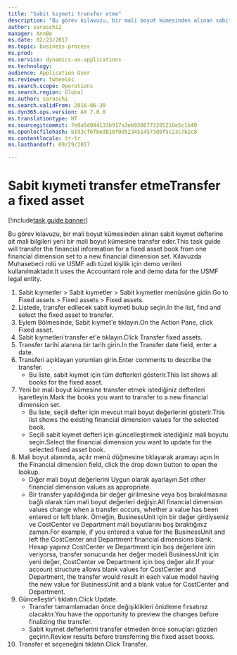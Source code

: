 ```yaml
--- 
title: "Sabit kıymeti transfer etme"
description: "Bu görev kılavuzu, bir mali boyut kümesinden alınan sabit kıymet defterine ait mali bilgileri yeni bir mali boyut kümesine transfer eder."
author: saraschi2
manager: AnnBe
ms.date: 02/23/2017
ms.topic: business-process
ms.prod: 
ms.service: dynamics-ax-applications
ms.technology: 
audience: Application User
ms.reviewer: twheeloc
ms.search.scope: Operations
ms.search.region: Global
ms.author: saraschi
ms.search.validFrom: 2016-06-30
ms.dyn365.ops.version: AX 7.0.0
ms.translationtype: HT
ms.sourcegitcommit: 7e0a5d044133b917a3eb9386773205218e5c1b40
ms.openlocfilehash: b193cf6fbed810f0d5234514573d0f5c23c7b2c8
ms.contentlocale: tr-tr
ms.lasthandoff: 09/29/2017

---
```

# <a name="transfer-a-fixed-asset"></a><span data-ttu-id="d827a-103">Sabit kıymeti transfer etme</span><span class="sxs-lookup"><span data-stu-id="d827a-103">Transfer a fixed asset</span></span>

[!include[task guide banner](../../includes/task-guide-banner.md)]

<span data-ttu-id="d827a-104">Bu görev kılavuzu, bir mali boyut kümesinden alınan sabit kıymet defterine ait mali bilgileri yeni bir mali boyut kümesine transfer eder.</span><span class="sxs-lookup"><span data-stu-id="d827a-104">This task guide will transfer the financial information for a fixed asset book from one financial dimension set to a new financial dimension set.</span></span>  <span data-ttu-id="d827a-105">Kılavuzda Muhasebeci rolü ve USMF adlı tüzel kişilik için demo verileri kullanılmaktadır.</span><span class="sxs-lookup"><span data-stu-id="d827a-105">It uses the Accountant role and demo data for the USMF legal entity.</span></span>

1. <span data-ttu-id="d827a-106">Sabit kıymetler > Sabit kıymetler > Sabit kıymetler menüsüne gidin.</span><span class="sxs-lookup"><span data-stu-id="d827a-106">Go to Fixed assets > Fixed assets > Fixed assets.</span></span>
2. <span data-ttu-id="d827a-107">Listede, transfer edilecek sabit kıymeti bulup seçin.</span><span class="sxs-lookup"><span data-stu-id="d827a-107">In the list, find and select the fixed asset to transfer.</span></span>
3. <span data-ttu-id="d827a-108">Eylem Bölmesinde, Sabit kıymet'e tıklayın.</span><span class="sxs-lookup"><span data-stu-id="d827a-108">On the Action Pane, click Fixed asset.</span></span>
4. <span data-ttu-id="d827a-109">Sabit kıymetleri transfer et'e tıklayın.</span><span class="sxs-lookup"><span data-stu-id="d827a-109">Click Transfer fixed assets.</span></span>
5. <span data-ttu-id="d827a-110">Transfer tarihi alanına bir tarih girin.</span><span class="sxs-lookup"><span data-stu-id="d827a-110">In the Transfer date field, enter a date.</span></span>
6. <span data-ttu-id="d827a-111">Transferi açıklayan yorumları girin.</span><span class="sxs-lookup"><span data-stu-id="d827a-111">Enter comments to describe the transfer.</span></span>
    * <span data-ttu-id="d827a-112">Bu liste, sabit kıymet için tüm defterleri gösterir.</span><span class="sxs-lookup"><span data-stu-id="d827a-112">This list shows all books for the fixed asset.</span></span>  
7. <span data-ttu-id="d827a-113">Yeni bir mali boyut kümesine transfer etmek istediğiniz defterleri işaretleyin.</span><span class="sxs-lookup"><span data-stu-id="d827a-113">Mark the books you want to transfer to a new financial dimension set.</span></span>
    * <span data-ttu-id="d827a-114">Bu liste, seçili defter için mevcut mali boyut değerlerini gösterir.</span><span class="sxs-lookup"><span data-stu-id="d827a-114">This list shows the existing financial dimension values for the selected book.</span></span>  
    * <span data-ttu-id="d827a-115">Seçili sabit kıymet defteri için güncelleştirmek istediğiniz mali boyutu seçin.</span><span class="sxs-lookup"><span data-stu-id="d827a-115">Select the financial dimension you want to update for the selected fixed asset book.</span></span>  
8. <span data-ttu-id="d827a-116">Mali boyut alanında, açılır menü düğmesine tıklayarak aramayı açın.</span><span class="sxs-lookup"><span data-stu-id="d827a-116">In the Financial dimension field, click the drop down button to open the lookup.</span></span>
    * <span data-ttu-id="d827a-117">Diğer mali boyut değerlerini Uygun olarak ayarlayın.</span><span class="sxs-lookup"><span data-stu-id="d827a-117">Set other financial dimension values as appropriate.</span></span>  
    * <span data-ttu-id="d827a-118">Bir transfer yapıldığında bir değer girilmesine veya boş bırakılmasına bağlı olarak tüm mali boyut değerleri değişir.</span><span class="sxs-lookup"><span data-stu-id="d827a-118">All financial dimension values change when a transfer occurs, whether a value has been entered or left blank.</span></span> <span data-ttu-id="d827a-119">Örneğin, BusinessUnit için bir değer girdiyseniz ve CostCenter ve Department mali boyutlarını boş bıraktığınız zaman.</span><span class="sxs-lookup"><span data-stu-id="d827a-119">For example, if you entered a value for the BusinessUnit and left the CostCenter and Department financial dimensions blank.</span></span> <span data-ttu-id="d827a-120">Hesap yapınız CostCenter ve Department için boş değerlere izin veriyorsa, transfer sonucunda her değer modeli BusinessUnit için yeni değer, CostCenter ve Department için boş değer alır.</span><span class="sxs-lookup"><span data-stu-id="d827a-120">If your account structure allows blank values for CostCenter and Department, the transfer would result in each value model having the new value for BusinessUnit and a blank value for CostCenter and Department.</span></span>  
9. <span data-ttu-id="d827a-121">Güncelleştir'i tıklatın.</span><span class="sxs-lookup"><span data-stu-id="d827a-121">Click Update.</span></span>
    * <span data-ttu-id="d827a-122">Transfer tamamlamadan önce değişiklikleri önizleme fırsatınız olacaktır.</span><span class="sxs-lookup"><span data-stu-id="d827a-122">You have the opportunity to preview the changes before finalizing the transfer.</span></span>  
    * <span data-ttu-id="d827a-123">Sabit kıymet defterlerini transfer etmeden önce sonuçları gözden geçirin.</span><span class="sxs-lookup"><span data-stu-id="d827a-123">Review results before transferring the fixed asset books.</span></span>  
10. <span data-ttu-id="d827a-124">Transfer et seçeneğini tıklatın.</span><span class="sxs-lookup"><span data-stu-id="d827a-124">Click Transfer.</span></span>



